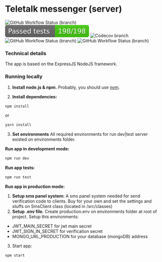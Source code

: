 # Teletalk messenger (server)

<!-- [![CI](https://github.com/S-STALWART-S/teletalk-server/actions/workflows/ci.yml/badge.svg)](https://github.com/S-STALWART-S/teletalk-server/actions/workflows/ci.yml) -->

![GitHub Workflow Status (branch)](https://img.shields.io/github/workflow/status/s-stalwart-s/teletalk-server/Teletalk%20Server%20CI/teletalk-server-main?label=ci)
![Test](test/badge.svg)
![Codecov branch](https://img.shields.io/codecov/c/github/s-stalwart-s/teletalk-server/teletalk-server-main?label=coverage)
![GitHub Workflow Status (branch)](https://img.shields.io/github/workflow/status/s-stalwart-s/teletalk-server/Teletalk%20Server%20Build/teletalk-server-main)
![GitHub Workflow Status (branch)](https://img.shields.io/github/workflow/status/s-stalwart-s/teletalk-server/Teletalk%20Server%20Code%20Style/teletalk-server-main?label=Code%20style)

<!-- [![GitHub Super-Linter](https://github.com/<OWNER>/<REPOSITORY>/workflows/Lint%20Code%20Base/badge.svg)](https://github.com/marketplace/actions/super-linter) -->

### Technical details

The app is based on the ExpressJS NodeJS framework.

### Running locally

1. **Install node.js & npm.**
   Probably, you should use [nvm](https://github.com/nvm-sh/nvm).

2. **Install dependencies:**

```bash
npm install
```

or

```bash
yarn install
```

3. **Set environments**
   All required environments for run dev|test server existed on environments folder.

**Run app in development mode:**

```bash
npm run dev
```

**Run app tests:**

```bash
npm run test
```

**Run app in production mode:**

1. **Setup sms panel system:**
   A sms panel system needed for send verification code to clients. Buy for your own and set the settings and stuffs on SmsClient class (located in /src/classes)
2. **Setup .env file.**
   Create production.env on environments folder at root of project. Setup this environments:

- JWT_MAIN_SECRET for jwt main secret
- JWT_SIGN_IN_SECRET for verification secret
- MONGO_URL_PRODUCTION for your database (mongoDB) address

3. Start app:

```bash
npm start
```
